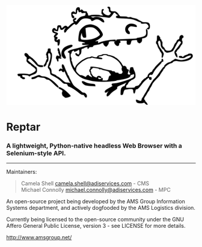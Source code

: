 
![Reptar Logo](./assets/reptar-logo.svg) 
# Reptar  
### A lightweight, Python-native headless Web Browser with a Selenium-style API.
---
Maintainers:  
>Camela Shell <camela.shell@adiservices.com> - CMS  
              Michael Connolly <michael.connolly@adiservices.com> - MPC

An open-source project being developed by the AMS Group Information Systems department,
and actively dogfooded by the AMS Logistics division.

Currently being licensed to the open-source community under the GNU Affero General
Public License, version 3 - see LICENSE for more details.

http://www.amsgroup.net/
